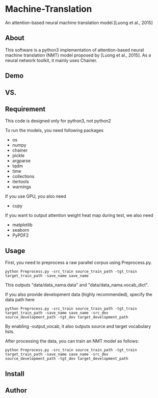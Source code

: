 # Machine-Translation

An attention-based neural machine translation model.[Luong et al., 2015]

## About
This software is a python3 implementation of attention-based neural machine translation (NMT) model proposed by [Luong et al., 2015]. As a neural network toolkit, it mainly uses Chainer.

## Demo

## VS. 

## Requirement

This code is designed only for python3, not python2

To run the models, you need following packages

- os
- numpy
- chainer
- pickle
- argparse
- tqdm
- time
- collections
- itertools
- warnings

If you use GPU, you also need 

- cupy

If you want to output attention weight heat map during test, we also need

- matplotlib
- seaborn
- PyPDF2

## Usage

First, you need to preprocess a raw parallel corpus using Preprocess.py. 

```
python Preprocess.py -src_train source_train_path -tgt_train target_train_path -save_name save_name 

```

This outputs "data/data_nama.data" and "data/data_nama.vocab_dict". 

If you also provide development data (highly recommended), specify the data path here


```
python Preprocess.py -src_train source_train_path -tgt_train target_train_path -save_name save_name -src_dev source_development_path -tgt_dev target_development_path
```

By enabling -output_vocab, it also outputs source and target vocabulary lists.


After processing the data, you can train an NMT model as follows:

```
python Preprocess.py -src_train source_train_path -tgt_train target_train_path -save_name save_name -src_dev source_development_path -tgt_dev target_development_path
```



## Install

## Author